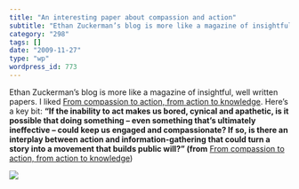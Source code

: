 ```yaml
---
title: "An interesting paper about compassion and action"
subtitle: "Ethan Zuckerman’s blog is more like a magazine of insightful, well written papers. I liked [From com..."
category: "298"
tags: []
date: "2009-11-27"
type: "wp"
wordpress_id: 773
---
```

Ethan Zuckerman’s blog is more like a magazine of insightful, well written papers. I liked [From compassion to action, from action to knowledge](http://www.ethanzuckerman.com/blog/2009/11/19/from-compassion-to-action-from-action-to-knowledge/). Here’s a key bit:
**“If the inability to act makes us bored, cynical and apathetic, is it possible that doing something – even something that’s ultimately ineffective – could keep us engaged and compassionate? If so, is there an interplay between action and information-gathering that could turn a story into a movement that builds public will?” (from** [From compassion to action, from action to knowledge](http://www.ethanzuckerman.com/blog/2009/11/19/from-compassion-to-action-from-action-to-knowledge/))

![](https://i0.wp.com/img.zemanta.com/pixy.gif?w=584)